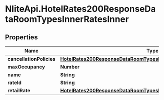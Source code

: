 # NliteApi.HotelRates200ResponseDataRoomTypesInnerRatesInner

## Properties

Name | Type | Description | Notes
------------ | ------------- | ------------- | -------------
**cancellationPolicies** | [**HotelRates200ResponseDataRoomTypesInnerRatesInnerCancellationPolicies**](HotelRates200ResponseDataRoomTypesInnerRatesInnerCancellationPolicies.md) |  | [optional] 
**maxOccupancy** | **Number** |  | [optional] 
**name** | **String** |  | [optional] 
**rateId** | **String** |  | [optional] 
**retailRate** | [**HotelRates200ResponseDataRoomTypesInnerRatesInnerRetailRate**](HotelRates200ResponseDataRoomTypesInnerRatesInnerRetailRate.md) |  | [optional] 


